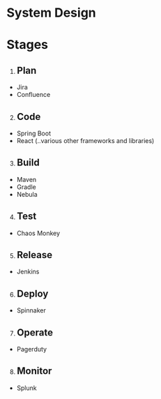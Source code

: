 # System Design

# Stages
1. ## Plan
  * Jira
  * Confluence
2. ## Code
  * Spring Boot
  * React (..various other frameworks and libraries)
3. ## Build
  * Maven
  * Gradle
  * Nebula
4. ## Test
  * Chaos Monkey
5. ## Release
  * Jenkins
6. ## Deploy
  * Spinnaker
7. ## Operate
  * Pagerduty
8. ## Monitor
  * Splunk
